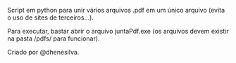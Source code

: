 Script em python para unir vários arquivos .pdf em um único arquivo (evita o uso de sites de terceiros...).

Para executar, bastar abrir o arquivo juntaPdf.exe (os arquivos devem existir na pasta /pdfs/ para funcionar).

Criado por @dhenesilva.
